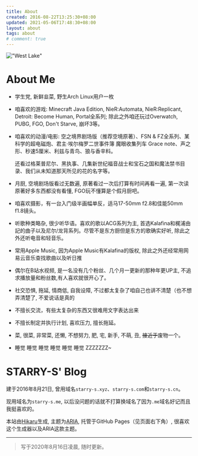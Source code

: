 ```yaml
---
title: About
created: 2016-08-22T13:25:30+08:00
updated: 2021-05-06T17:48:30+08:00
layout: about
tags: about
# comment: true
---
```


!["West Lake"](images/westlake.jpg "West Lake")

# About Me

 * 学生党, 新鲜韭菜, 野生Arch Linux用户一枚

 * 咱喜欢的游戏: Minecraft Java Edition, NieR:Automata, NieR:Replicant, Detroit: Become Human, Portal全系列; 除此之外咱还玩过Overwatch, PUBG, FGO, Don't Starve, 崩坏3等。

 * 咱喜欢的动漫/电影: 空之境界剧场版（推荐空境原著）、FSN & FZ全系列、某科学的超电磁炮、君主·埃尔梅罗二世事件簿 魔眼收集列车 Grace note、声之形、秒速5厘米、利兹与青鸟、狼与香辛料。

   还看过格莱普尼尔、黑执事、几集新世纪福音战士和宝石之国和魔法禁书目录、我们从未知道那天所见的花的名字等。

 * 月厨, 空境剧场版看过无数遍, 原著看过一次后打算有时间再看一遍, 第一次读原著好多东西都没有看懂, FGO玩不懂算是个假月厨吧。

 * 咱喜欢摄影，有一台入门级半画幅单反，适马17-50mm f2.8和佳能50mm f1.8镜头。

 * 听歌种类略杂, 很少听华语。喜欢的歌以ACG系列为主, 首选Kalafina和梶浦由記的曲子以及尼尔/龙背系列。尽管不是东方厨但是东方的歌确实好听, 除此之外还听电音和轻音乐。

 * 常用Apple Music, 因为Apple Music有Kalafina的版权, 除此之外还经常用网易云音乐查找歌曲以及听日推

 * 偶尔在B站水视频, 是一名没有几个粉丝、几个月一更新的那种年更UP主, 不追求播放量和粉丝数,有人喜欢就很开心了。

 * 社交恐惧, 拖延, 情商低, 自我设障, 不过都太复杂了咱自己也讲不清楚（也不想弄清楚了, 不爱说话是真的

 * 不擅长交流，有些太复杂的东西又很难用文字表达出来

 * 不擅长制定并执行计划, 喜欢压力, 擅长拖延。

 * 菜, 很菜, 非常菜, 还懒, 不想努力, 肥, 宅, 新手, 不萌, 丑, ~~接近于~~废物一个。

 * 睡觉 睡觉 睡觉 睡觉 睡觉 睡觉 ZZZZZZZ~

# STARRY-S' Blog

建于2016年8月21日, 曾用域名`starry-s.xyz`、`starry-s.com`和`starry-s.cn`。

现用域名为`starry-s.me`, 以后没问题的话就不打算换域名了因为`.me`域名好记而且我挺喜欢的。

本站由[Hikaru](https://hikaru.alynx.one/)生成, 主题为[ARIA](https://github.com/AlynxZhou/hikaru-theme-aria), 托管于GitHub Pages（见页面右下角）, 很喜欢这个生成器以及ARIA这款主题。

----

<!--aplayer
{
    "name": "尼尔机械纪元 Nier Automata - Soundtrack Medley",
    "artist": "Animenz",
    "theme": "#F6890E",
    "url": "https://music.starry-s.me/music/0f0e_0758_070b_8de6859a81025aae1e540aed59439f48.m4a",
    "cover": "https://music.starry-s.me/music/cover/109951163092751719.jpg"
}
-->

> 写于2020年8月16日凌晨, 随时更新。
